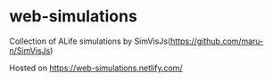 # web-simulations

Collection of ALife simulations by SimVisJs(https://github.com/maru-n/SimVisJs)

Hosted on https://web-simulations.netlify.com/

